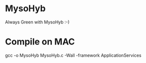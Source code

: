 # MysoHyb
Always Green with MysoHyb :-)

# Compile on MAC
gcc -o MysoHyb MysoHyb.c -Wall -framework ApplicationServices

